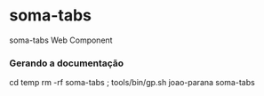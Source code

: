 # soma-tabs
soma-tabs Web Component

### Gerando a documentação

cd temp 
rm -rf soma-tabs ; tools/bin/gp.sh joao-parana soma-tabs
